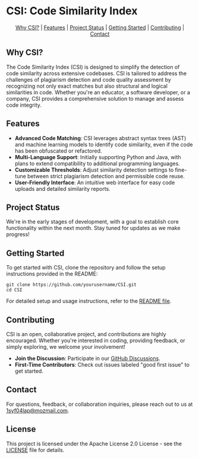 # CSI: Code Similarity Index

<p align="center">
  <a href="#why-csi">Why CSI?</a> |
  <a href="#features">Features</a> |
  <a href="#project-status">Project Status</a> |
  <a href="#getting-started">Getting Started</a> |
  <a href="#contributing">Contributing</a> |
  <a href="#contact">Contact</a>
</p>

## Why CSI?

The Code Similarity Index (CSI) is designed to simplify the detection of code similarity across extensive codebases. CSI is tailored to address the challenges of plagiarism detection and code quality assessment by recognizing not only exact matches but also structural and logical similarities in code. Whether you're an educator, a software developer, or a company, CSI provides a comprehensive solution to manage and assess code integrity.

## Features

- **Advanced Code Matching**: CSI leverages abstract syntax trees (AST) and machine learning models to identify code similarity, even if the code has been obfuscated or refactored.
- **Multi-Language Support**: Initially supporting Python and Java, with plans to extend compatibility to additional programming languages.
- **Customizable Thresholds**: Adjust similarity detection settings to fine-tune between strict plagiarism detection and permissible code reuse.
- **User-Friendly Interface**: An intuitive web interface for easy code uploads and detailed similarity reports.

## Project Status

We're in the early stages of development, with a goal to establish core functionality within the next month. Stay tuned for updates as we make progress!

## Getting Started

To get started with CSI, clone the repository and follow the setup instructions provided in the README:

```shell
git clone https://github.com/yourusername/CSI.git
cd CSI
```

For detailed setup and usage instructions, refer to the [README file](README.md).

## Contributing

CSI is an open, collaborative project, and contributions are highly encouraged. Whether you're interested in coding, providing feedback, or simply exploring, we welcome your involvement!

- **Join the Discussion**: Participate in our [GitHub Discussions](https://github.com/ryoari/CSI/discussions).
- **First-Time Contributors**: Check out issues labeled "good first issue" to get started.

## Contact

For questions, feedback, or collaboration inquiries, please reach out to us at [1syf04lap@mozmail.com](mailto:1syf04lap@mozmail.com).

## License

This project is licensed under the Apache License 2.0 License - see the [LICENSE](LICENSE) file for details.
